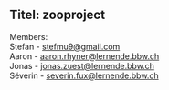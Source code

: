 Titel:    zooproject
----------------------------------------------
Members: <br />
          Stefan - stefmu9@gmail.com <br />
          Aaron - aaron.rhyner@lernende.bbw.ch <br />
          Jonas - jonas.zuest@lernende.bbw.ch <br />
          Séverin - severin.fux@lernende.bbw.ch <br />
